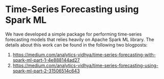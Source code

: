 # Time-Series Forecasting using Spark ML

We have developed a simple package for performing time-series forecasting models that relies heavily on Apache Spark ML library. The details about this work can be found in the following two blogposts:
1. https://medium.com/analytics-vidhya/time-series-forecasting-with-spark-ml-part-1-4e888144ad27
2. https://medium.com/analytics-vidhya/time-series-forecasting-using-spark-ml-part-2-31506514c643

